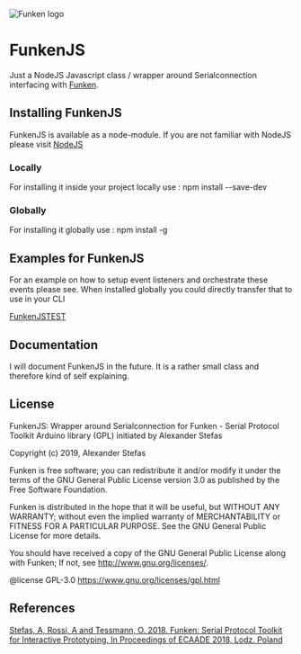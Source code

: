 ![Funken logo](https://github.com/astefas/Funken/blob/master/material/FunkenLogo.png)

# FunkenJS
Just a NodeJS Javascript class / wrapper around Serialconnection interfacing with [Funken](https://github.com/astefas/Funken).

## Installing FunkenJS
FunkenJS is available as a node-module. If you are not familiar with NodeJS please visit [NodeJS](https://nodejs.org/en/)

### Locally
For installing it inside your project locally use : npm install --save-dev
### Globally
For installing it globally use : npm install -g 

## Examples for FunkenJS
For an example on how to setup event listeners and orchestrate these events please see. When installed globally you could directly transfer that to use in your CLI

[FunkenJSTEST](https://github.com/astefas/FunkenJS/doc/examples/FunkenJSTEST.js)

## Documentation
I will document FunkenJS in the future. It is a rather small class and therefore kind of self explaining.

## License
FunkenJS: Wrapper around Serialconnection for Funken - Serial Protocol Toolkit Arduino library (GPL) initiated by Alexander Stefas

Copyright (c) 2019, Alexander Stefas

Funken is free software; you can redistribute it and/or modify it under the terms of the GNU General Public License version 3.0 as published by the Free Software Foundation.

Funken is distributed in the hope that it will be useful, but WITHOUT ANY WARRANTY; without even the implied warranty of MERCHANTABILITY or FITNESS FOR A PARTICULAR PURPOSE. See the GNU General Public License for more details.

You should have received a copy of the GNU General Public License along with Funken; If not, see http://www.gnu.org/licenses/.

@license GPL-3.0 https://www.gnu.org/licenses/gpl.html

## References
[Stefas, A, Rossi, A and Tessmann, O. 2018. Funken: Serial Protocol Toolkit for Interactive Prototyping, In Proceedings of ECAADE 2018, Lodz. Poland](http://papers.cumincad.org/data/works/att/ecaade2018_388.pdf)
